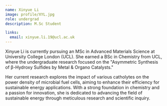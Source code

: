 ```yaml
---
name: Xinyue Li
image: profile/XYL.jpg
role: undergrad
description: M.Sc Student

links:
  email: xinyue.li.19@ucl.ac.uk
---
```


Xinyue Li is currently pursuing an MSc in Advanced Materials Science at University College London (UCL). She earned a BSc in Chemistry from UCL, where the undergraduate research focused on the "Asymmetric Synthesis of β-Hydroxy Sulfides by Metal & Organo Catalysts." 

Her current research explores the impact of various catholytes on the power density of microbial fuel cells, aiming to enhance their efficiency for sustainable energy applications. With a strong foundation in chemistry and a passion for innovation, she is dedicated to advancing the field of sustainable energy through meticulous research and scientific inquiry.